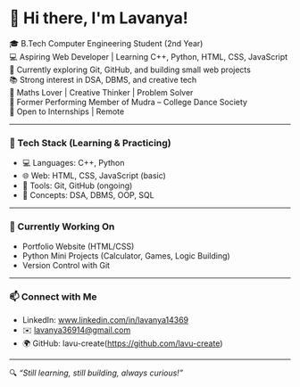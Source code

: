 # 👋 Hi there, I'm Lavanya!

🎓 B.Tech Computer Engineering Student (2nd Year)  
💻 Aspiring Web Developer | Learning C++, Python, HTML, CSS, JavaScript  
🌱 Currently exploring Git, GitHub, and building small web projects  
📚 Strong interest in DSA, DBMS, and creative tech  
🧠 Maths Lover | Creative Thinker | Problem Solver  
💃 Former Performing Member of Mudra – College Dance Society  
🚀 Open to Internships | Remote 

---

### 🔧 Tech Stack (Learning & Practicing)
- 💻 Languages: C++, Python  
- 🌐 Web: HTML, CSS, JavaScript (basic)  
- 🔧 Tools: Git, GitHub (ongoing)  
- 📘 Concepts: DSA, DBMS, OOP, SQL

---

### 📌 Currently Working On
- Portfolio Website (HTML/CSS)
- Python Mini Projects (Calculator, Games, Logic Building)
- Version Control with Git

---

### 📫 Connect with Me
- LinkedIn: www.linkedin.com/in/lavanya14369
- ✉️ lavanya36914@gmail.com
- 🌍 GitHub: lavu-create(https://github.com/lavu-create)

---

🔍 *“Still learning, still building, always curious!”*

